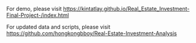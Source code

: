 For demo, please visit https://kintatlay.github.io/Real_Estate_Investment-Final-Project-/index.html

For updated data and scripts, please visit https://github.com/hongkongbboy/Real-Estate-Investment-Analysis
